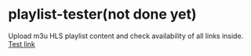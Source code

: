 # playlist-tester(not done yet)

Upload m3u HLS playlist content and check availability of all links inside.
[Test link](https://comrat.github.io/playlist-tester/)
